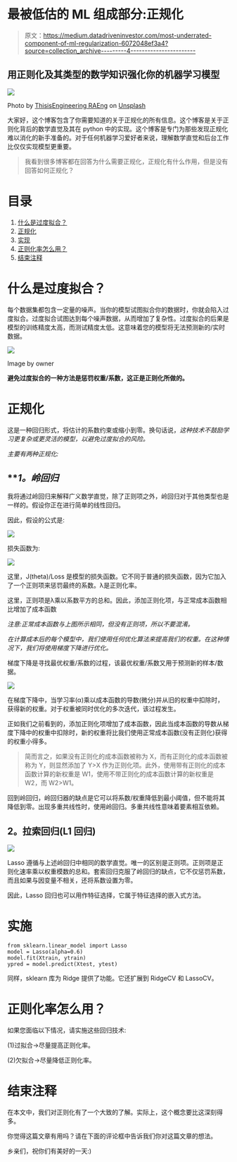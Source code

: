 # 最被低估的 ML 组成部分:正规化

> 原文：<https://medium.datadriveninvestor.com/most-underrated-component-of-ml-regularization-6072048ef3a4?source=collection_archive---------4----------------------->

## 用正则化及其类型的数学知识强化你的机器学习模型

![](img/3ad5a7012409e354bd962d452a39db6a.png)

Photo by [ThisisEngineering RAEng](https://unsplash.com/@thisisengineering?utm_source=unsplash&utm_medium=referral&utm_content=creditCopyText) on [Unsplash](https://unsplash.com/s/photos/mathematics?utm_source=unsplash&utm_medium=referral&utm_content=creditCopyText)

大家好，这个博客包含了你需要知道的关于正规化的所有信息。这个博客是关于正则化背后的数学直觉及其在 python 中的实现。这个博客是专门为那些发现正规化难以消化的新手准备的。对于任何机器学习爱好者来说，理解数学直觉和后台工作比仅仅实现模型更重要。

> 我看到很多博客都在回答为什么需要正规化，正规化有什么作用，但是没有回答如何正规化？

# 目录

1.  [什么是过度拟合？](https://medium.com/p/6072048ef3a4#464e)
2.  [正规化](https://medium.com/p/6072048ef3a4#4043)
3.  [实现](https://medium.com/p/6072048ef3a4#a79d)
4.  [正则化率怎么用？](https://medium.com/p/6072048ef3a4#f4a8)
5.  [结束注释](https://medium.com/p/6072048ef3a4#ec20)

# **什么是过度拟合？**

每个数据集都包含一定量的噪声。当你的模型试图拟合你的数据时，你就会陷入过度拟合。过度拟合试图达到每个噪声数据，从而增加了复杂性。过度拟合的后果是模型的训练精度太高，而测试精度太低。这意味着您的模型将无法预测新的/实时数据。

![](img/9b7068464539a1ef3f74267fd70f5615.png)

Image by owner

**避免过度拟合的一种方法是惩罚权重/系数，这正是正则化所做的。**

# **正规化**

这是一种回归形式，将估计的系数约束或缩小到零。换句话说，*这种技术不鼓励学习更复杂或更灵活的模型，以避免过度拟合的风险。*

*主要有两种正规化:*

## ***1。*岭回归**

我将通过岭回归来解释广义数学直觉，除了正则项之外，岭回归对于其他类型也是一样的。假设你正在进行简单的线性回归。

因此，假设的公式是:

![](img/7a1bcaf1cec3aba0f2489ce71589be98.png)

损失函数为:

![](img/51360e0e27c7d6c6d630982d01733d66.png)

这里，J(theta)/Loss 是模型的损失函数。它不同于普通的损失函数，因为它加入了一个正则项来惩罚最终的系数。λ是正则化率。

这里，正则项是λ乘以系数平方的总和。因此，添加正则化项，与正常成本函数相比增加了成本函数

*注意:正常成本函数与上图所示相同，但没有正则项，所以不要混淆。*

*在计算成本后的每个模型中，我们使用任何优化算法来提高我们的权重。在这种情况下，我们将使用梯度下降进行优化。*

梯度下降是寻找最优权重/系数的过程，该最优权重/系数又用于预测新的样本/数据。

![](img/18904466792e7251f007e96ffb6adc90.png)

在梯度下降中，当学习率(α)乘以成本函数的导数(微分)并从旧的权重中扣除时，获得新的权重。对于权重被同时优化的多次迭代，该过程发生。

正如我们之前看到的，添加正则化项增加了成本函数，因此当成本函数的导数从梯度下降中的权重中扣除时，新的权重将比我们使用正常成本函数(没有正则化)获得的权重小得多。

> 简而言之，如果没有正则化的成本函数被称为 X，而有正则化的成本函数被称为 Y，则显然添加了 Y>X 作为正则化项。此外，使用带有正则化的成本函数计算的新权重是 W1，使用不带正则化的成本函数计算的新权重是 W2，而 W2>W1。

回到岭回归，岭回归器的缺点是它可以将系数/权重降低到最小阈值，但不能将其降低到零。出现多重共线性时，使用岭回归。多重共线性意味着要素相互依赖。

## **2。拉索回归(L1 回归)**

![](img/7eac51392501e7bf09fbc5e05c4d10cd.png)

Lasso 遵循与上述岭回归中相同的数学直觉。唯一的区别是正则项。正则项是正则化速率乘以权重模数的总和。套索回归克服了岭回归的缺点，它不仅惩罚系数，而且如果与因变量不相关，还将系数设置为零。

因此，Lasso 回归也可以用作特征选择，它属于特征选择的嵌入式方法。

# **实施**

```
from sklearn.linear_model import Lasso
model = Lasso(alpha=0.6)
model.fit(Xtrain, ytrain)
ypred = model.predict(Xtest, ytest)
```

同样，sklearn 库为 Ridge 提供了功能。它还扩展到 RidgeCV 和 LassoCV。

# **正则化率怎么用？**

如果您面临以下情况，请实施这些回归技术:

(1)过拟合→尽量提高正则化率。

(2)欠拟合→尽量降低正则化率。

# **结束注释**

在本文中，我们对正则化有了一个大致的了解。实际上，这个概念要比这深刻得多。

你觉得这篇文章有用吗？请在下面的评论框中告诉我们你对这篇文章的想法。

乡亲们，祝你们有美好的一天:)